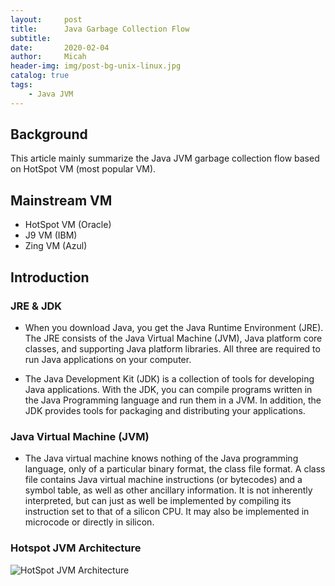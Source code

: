 ```yaml
---
layout:     post
title:      Java Garbage Collection Flow
subtitle:   
date:       2020-02-04
author:     Micah
header-img: img/post-bg-unix-linux.jpg
catalog: true
tags:
    - Java JVM
---
```


## Background
This article mainly summarize the Java JVM garbage collection flow based on HotSpot VM (most popular VM).


## Mainstream VM 
* HotSpot VM (Oracle)
* J9 VM (IBM)
* Zing VM (Azul)


## Introduction

### JRE & JDK
- When you download Java, you get the Java Runtime Environment (JRE). The JRE consists of the Java Virtual Machine (JVM), Java platform core classes, and supporting Java platform libraries. All three are required to run Java applications on your computer.

- The Java Development Kit (JDK) is a collection of tools for developing Java applications. With the JDK, you can compile programs written in the Java Programming language and run them in a JVM. In addition, the JDK provides tools for packaging and distributing your applications.


### Java Virtual Machine (JVM)
- The Java virtual machine knows nothing of the Java programming language, only of a particular binary format, the class file format. A class file contains Java virtual machine instructions (or bytecodes) and a symbol table, as well as other ancillary information. It is not inherently interpreted, but can just as well be implemented by compiling its instruction set to that of a silicon CPU. It may also be implemented in microcode or directly in silicon.


### Hotspot JVM Architecture
![HotSpot JVM Architecture](https://images.app.goo.gl/7pGdJv4yHUE4eCu49)





